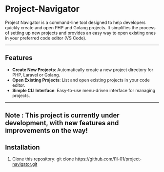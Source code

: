 # Project-Navigator
Project Navigator is a command-line tool designed to help developers quickly create and open PHP and Golang projects. It simplifies the process of setting up new projects and provides an easy way to open existing ones in your preferred code editor (VS Code).

---

## Features

- **Create New Projects**: Automatically create a new project directory for PHP, Laravel or Golang.
- **Open Existing Projects**: List and open existing projects in your code editor.
- **Simple CLI Interface**: Easy-to-use menu-driven interface for managing projects.

---

## Note : This project is currently under development, with new features and improvements on the way!

## Installation

1. Clone this repository:
   git clone https://github.com/l1l-01/project-navigator.git
